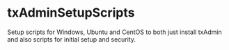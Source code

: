 # txAdminSetupScripts
Setup scripts for Windows, Ubuntu and CentOS to both just install txAdmin and also scripts for initial setup and security.
